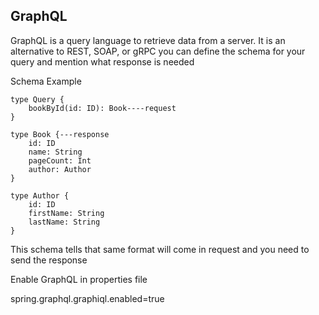 **GraphQL**
-----------

GraphQL is a query language to retrieve data from a server.
It is an alternative to REST, SOAP, or gRPC
you can define the schema for your query and mention what response is needed

Schema Example

    type Query {
        bookById(id: ID): Book----request
    }

    type Book {---response
        id: ID
        name: String
        pageCount: Int
        author: Author
    }

    type Author {
        id: ID
        firstName: String
        lastName: String
    }

This schema tells that same format will come in request and you need to send the response 


Enable GraphQL in properties file

spring.graphql.graphiql.enabled=true

